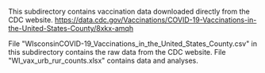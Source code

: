 This subdirectory contains vaccination data downloaded directly from the CDC website. 
https://data.cdc.gov/Vaccinations/COVID-19-Vaccinations-in-the-United-States-County/8xkx-amqh


File "WIsconsinCOVID-19_Vaccinations_in_the_United_States_County.csv" in this subdirectory contains the raw data from the CDC website.
File "WI_vax_urb_rur_counts.xlsx" contains data and analyses.
